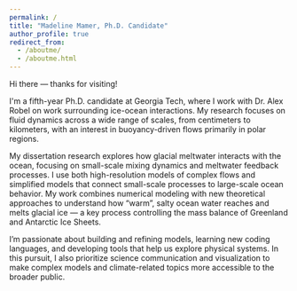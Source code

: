 ```yaml
---
permalink: /
title: "Madeline Mamer, Ph.D. Candidate"
author_profile: true
redirect_from: 
  - /aboutme/
  - /aboutme.html
---
```


Hi there — thanks for visiting!

I'm a fifth-year Ph.D. candidate at Georgia Tech, where I work with Dr. Alex Robel on work surrounding ice-ocean interactions. My research focuses on fluid dynamics across a wide range of scales, from centimeters to kilometers, with an interest in buoyancy-driven flows primarily in polar regions.

My dissertation research explores how glacial meltwater interacts with the ocean, focusing on small-scale mixing dynamics and meltwater feedback processes. I use both high-resolution models of complex flows and simplified models that connect small-scale processes to large-scale ocean behavior. My work combines numerical modeling with new theoretical approaches to understand how “warm”, salty ocean water reaches and melts glacial ice — a key process controlling the mass balance of Greenland and Antarctic Ice Sheets.

I’m passionate about building and refining models, learning new coding languages, and developing tools that help us explore physical systems. In this pursuit, I also prioritize science communication and visualization to make complex models and climate-related topics more accessible to the broader public.

